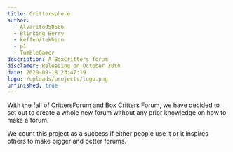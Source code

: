 ```yaml
---
title: Crittersphere
author:
  - Alvarito050506
  - Blinking Berry
  - keffen/tekhion
  - p1
  - TumbleGamer
description: A BoxCritters forum
disclamer: Releasing on October 30th
date: 2020-09-18 23:47:19
logo: /uploads/projects/logo.png
unfinished: true
---
```

With the fall of CrittersForum and Box Critters Forum,
we have decided to set out to create a whole new forum
without any prior knowledge on how to make a forum.

We count this project as a success if either people use
it or it inspires others to make bigger and better forums.